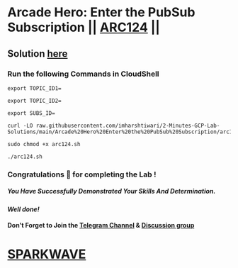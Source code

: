 # Arcade Hero: Enter the PubSub Subscription || [ARC124](https://www.cloudskillsboost.google/focuses/85627?parent=catalog) ||

## Solution [here](https://youtu.be/rGXpnCzrUPc)

### Run the following Commands in CloudShell

```
export TOPIC_ID1=

export TOPIC_ID2=

export SUBS_ID=
```
```
curl -LO raw.githubusercontent.com/imharshtiwari/2-Minutes-GCP-Lab-Solutions/main/Arcade%20Hero%20Enter%20the%20PubSub%20Subscription/arc124.sh

sudo chmod +x arc124.sh

./arc124.sh
```

### Congratulations 🎉 for completing the Lab !

##### *You Have Successfully Demonstrated Your Skills And Determination.*

#### *Well done!*

#### Don't Forget to Join the [Telegram Channel](https://t.me/sparkwave.01) & [Discussion group](https://t.me/sparkwave.01chats)

# [SPARKWAVE](https://www.youtube.com/@sparkwave.01)
